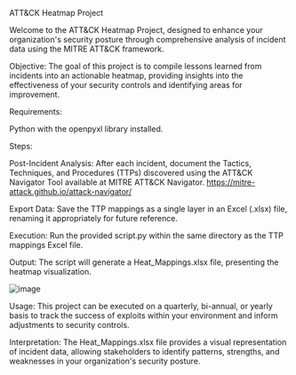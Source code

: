 ATT&CK Heatmap Project

Welcome to the ATT&CK Heatmap Project, designed to enhance your organization's security posture through comprehensive analysis of incident data using the MITRE ATT&CK framework.

Objective:
The goal of this project is to compile lessons learned from incidents into an actionable heatmap, providing insights into the effectiveness of your security controls and identifying areas for improvement.

Requirements:

Python with the openpyxl library installed.

Steps:

Post-Incident Analysis: After each incident, document the Tactics, Techniques, and Procedures (TTPs) discovered using the ATT&CK Navigator Tool available at MITRE ATT&CK Navigator.
  https://mitre-attack.github.io/attack-navigator/
  
Export Data: Save the TTP mappings as a single layer in an Excel (.xlsx) file, renaming it appropriately for future reference.

Execution: Run the provided script.py within the same directory as the TTP mappings Excel file.

Output: The script will generate a Heat_Mappings.xlsx file, presenting the heatmap visualization.

![image](https://github.com/chrisytharp/ATT-CK_HEATMAP/assets/37886152/8ebc5bdd-ae79-4c85-a880-4c424aa4bd20)

Usage:
This project can be executed on a quarterly, bi-annual, or yearly basis to track the success of exploits within your environment and inform adjustments to security controls.

Interpretation:
The Heat_Mappings.xlsx file provides a visual representation of incident data, allowing stakeholders to identify patterns, strengths, and weaknesses in your organization's security posture.
